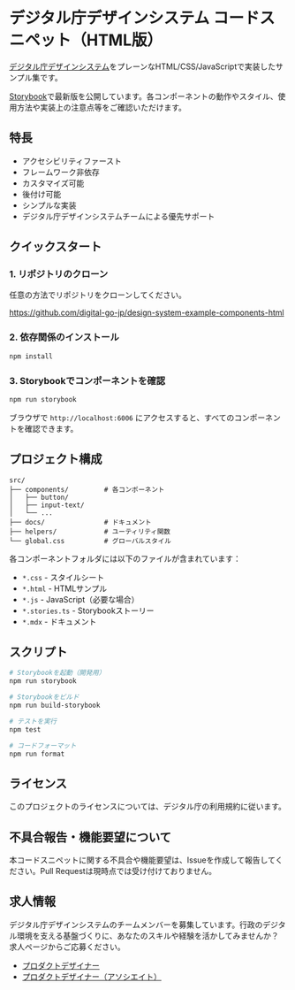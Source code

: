 # デジタル庁デザインシステム コードスニペット（HTML版）

[デジタル庁デザインシステム](https://design.digital.go.jp/)をプレーンなHTML/CSS/JavaScriptで実装したサンプル集です。

[Storybook](https://design.digital.go.jp/dads/html/)で最新版を公開しています。各コンポーネントの動作やスタイル、使用方法や実装上の注意点等をご確認いただけます。

## 特長

- アクセシビリティファースト
- フレームワーク非依存
- カスタマイズ可能
- 後付け可能
- シンプルな実装
- デジタル庁デザインシステムチームによる優先サポート

## クイックスタート

### 1. リポジトリのクローン

任意の方法でリポジトリをクローンしてください。

<https://github.com/digital-go-jp/design-system-example-components-html>

### 2. 依存関係のインストール

```bash
npm install
```

### 3. Storybookでコンポーネントを確認

```bash
npm run storybook
```

ブラウザで `http://localhost:6006` にアクセスすると、すべてのコンポーネントを確認できます。

## プロジェクト構成

```
src/
├── components/         # 各コンポーネント
│   ├── button/
│   ├── input-text/
│   └── ...
├── docs/               # ドキュメント
├── helpers/            # ユーティリティ関数
└── global.css          # グローバルスタイル
```

各コンポーネントフォルダには以下のファイルが含まれています：

- `*.css` - スタイルシート
- `*.html` - HTMLサンプル
- `*.js` - JavaScript（必要な場合）
- `*.stories.ts` - Storybookストーリー
- `*.mdx` - ドキュメント

## スクリプト

```bash
# Storybookを起動（開発用）
npm run storybook

# Storybookをビルド
npm run build-storybook

# テストを実行
npm test

# コードフォーマット
npm run format
```

## ライセンス

このプロジェクトのライセンスについては、デジタル庁の利用規約に従います。

## 不具合報告・機能要望について

本コードスニペットに関する不具合や機能要望は、Issueを作成して報告してください。Pull Requestは現時点では受け付けておりません。

## 求人情報

デジタル庁デザインシステムのチームメンバーを募集しています。行政のデジタル環境を支える基盤づくりに、あなたのスキルや経験を活かしてみませんか？　求人ページからご応募ください。

- [プロダクトデザイナー](https://herp.careers/v1/digitalsaiyo/IjQ4ovK9BFPl)
- [プロダクトデザイナー（アソシエイト）](https://herp.careers/v1/digitalsaiyo/yzcCCZJ9UY-f)
